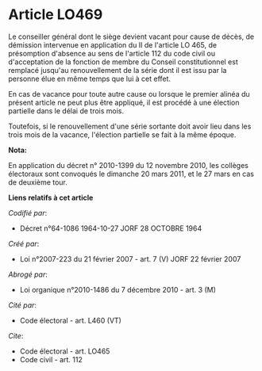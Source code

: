 # Article LO469

Le conseiller général dont le siège devient vacant pour cause de décès, de démission intervenue en application du II de
l'article LO 465, de présomption d'absence au sens de l'article 112 du code civil ou d'acceptation de la fonction de membre
du Conseil constitutionnel est remplacé jusqu'au renouvellement de la série dont il est issu par la personne élue en même
temps que lui à cet effet.

En cas de vacance pour toute autre cause ou lorsque le premier alinéa du présent article ne peut plus être appliqué, il est
procédé à une élection partielle dans le délai de trois mois.

Toutefois, si le renouvellement d'une série sortante doit avoir lieu dans les trois mois de la vacance, l'élection partielle
se fait à la même époque.

**Nota:**

En application du décret n° 2010-1399 du 12 novembre 2010, les collèges électoraux sont convoqués le dimanche 20 mars 2011,
et le 27 mars en cas de deuxième tour.

**Liens relatifs à cet article**

_Codifié par_:

  - Décret n°64-1086 1964-10-27 JORF 28 OCTOBRE 1964

_Créé par_:

  - Loi n°2007-223 du 21 février 2007 - art. 7 (V) JORF 22 février 2007

_Abrogé par_:

  - Loi organique n°2010-1486 du 7 décembre 2010 - art. 3 (M)

_Cité par_:

  - Code électoral - art. L460 (VT)

_Cite_:

  - Code électoral - art. LO465
  - Code civil - art. 112

